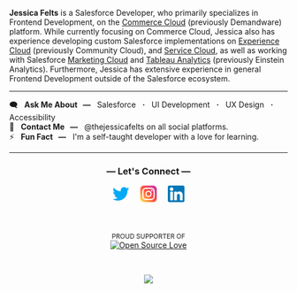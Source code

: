 </div> 

<strong>Jessica Felts</strong> is a Salesforce Developer, who primarily specializes in Frontend Development, on the [Commerce Cloud](https://www.salesforce.com/products/commerce-cloud/overview/) (previously Demandware) platform. While currently focusing on Commerce Cloud, Jessica also has experience developing custom Salesforce implementations on [Experience Cloud](https://www.salesforce.com/products/experience-cloud/overview/) (previously Community Cloud), and [Service Cloud](https://www.salesforce.com/products/service-cloud/overview/), as well as working with Salesforce [Marketing Cloud](https://www.salesforce.com/products/marketing-cloud/overview/) and [Tableau Analytics](https://www.salesforce.com/products/analytics/overview/) (previously Einstein Analytics). Furthermore, Jessica has extensive experience in general Frontend Development outside of the Salesforce ecosystem.
<br /><hr>
🗨️ &nbsp; <strong>Ask Me About &nbsp; &mdash;</strong> &nbsp; Salesforce &nbsp; <strong>&centerdot;</strong> &nbsp; UI Development &nbsp; <strong>&centerdot;</strong> &nbsp; UX Design &nbsp; <strong>&centerdot;</strong> &nbsp; Accessibility<br />
💌 &nbsp; <strong>Contact Me &nbsp; &mdash;</strong> &nbsp; @thejessicafelts on all social platforms.<br />
⚡ &nbsp; <strong>Fun Fact &nbsp; &mdash;</strong> &nbsp; I'm a self-taught developer with a love for learning.
<br />
  
<hr>
<div align="center">
  
### &mdash; Let's Connect &mdash;

[![Twitter @thejessicafelts](https://raw.githubusercontent.com/thejessicafelts/thejessicafelts/master/icon-twitter.png)](https://www.twitter.com/thejessicafelts) &nbsp; &nbsp; [![Instagram @thejessicafelts](https://raw.githubusercontent.com/thejessicafelts/thejessicafelts/master/icon-instagram.png)](https://www.instagram.com/thejessicafelts) &nbsp; &nbsp; [![LinkedIn @thejessicafelts](https://raw.githubusercontent.com/thejessicafelts/thejessicafelts/master/icon-linkedin.png)](https://www.linkedin.com/in/thejessicafelts)

</div>

<div align="center">

  <br />
  
<sub>PROUD SUPPORTER OF</sub><br/>
[![Open Source Love](https://firstcontributions.github.io/open-source-badges/badges/open-source-v1/open-source-200x33.png)](https://github.com/firstcontributions/open-source-badges)

  <br />

![](https://komarev.com/ghpvc/?username=thejessicafelts&label=Visitors&color=cd395e)

</div>
